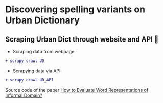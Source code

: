 # Discovering spelling variants on Urban Dictionary


Scraping Urban Dict through website and API :bamboo:
-------------

* Scraping data from webpage:
```diff
+ scrapy crawl UD
```

* Scrapying data via API:
```diff
+ scrapy crawl UD_API
```

Source code of the paper [How to Evaluate Word Representations of Informal Domain?](https://arxiv.org/abs/1911.04669)
